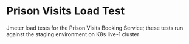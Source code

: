 # Prison Visits Load Test

Jmeter load tests for the Prison Visits Booking Service; these tests run against the staging environment on K8s live-1 cluster
